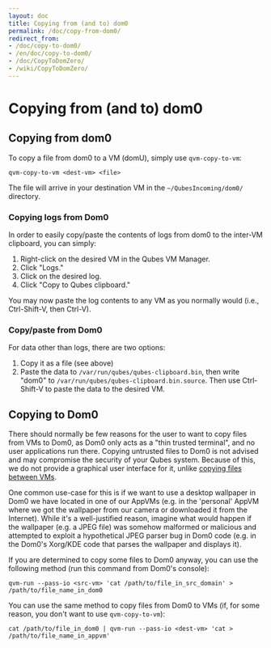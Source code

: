 ```yaml
---
layout: doc
title: Copying from (and to) dom0
permalink: /doc/copy-from-dom0/
redirect_from:
- /doc/copy-to-dom0/
- /en/doc/copy-to-dom0/
- /doc/CopyToDomZero/
- /wiki/CopyToDomZero/
---
```


Copying from (and to) dom0
==========================

Copying **from** dom0
---------------------

To copy a file from dom0 to a VM (domU), simply use `qvm-copy-to-vm`:

~~~
qvm-copy-to-vm <dest-vm> <file>
~~~

The file will arrive in your destination VM in the `~/QubesIncoming/dom0/`
directory.

### Copying logs from Dom0 ###

In order to easily copy/paste the contents of logs from dom0 to the inter-VM
clipboard, you can simply:

1.  Right-click on the desired VM in the Qubes VM Manager.
2.  Click "Logs."
3.  Click on the desired log.
4.  Click "Copy to Qubes clipboard."

You may now paste the log contents to any VM as you normally would (i.e.,
Ctrl-Shift-V, then Ctrl-V).

### Copy/paste from Dom0 ###

For data other than logs, there are two options:

1.  Copy it as a file (see above)
2.  Paste the data to `/var/run/qubes/qubes-clipboard.bin`, then write "dom0" to
`/var/run/qubes/qubes-clipboard.bin.source`. Then use Ctrl-Shift-V to paste the
data to the desired VM.


Copying **to** Dom0
-------------------

There should normally be few reasons for the user to want to copy files from VMs
to Dom0, as Dom0 only acts as a "thin trusted terminal", and no user
applications run there. Copying untrusted files to Dom0 is not advised and may
compromise the security of your Qubes system. Because of this, we do not provide
a graphical user interface for it, unlike [copying files between
VMs](/doc/copying-files/).

One common use-case for this is if we want to use a desktop wallpaper in Dom0 we
have located in one of our AppVMs (e.g. in the 'personal' AppVM where we got the
wallpaper from our camera or downloaded it from the Internet). While it's a
well-justified reason, imagine what would happen if the wallpaper (e.g. a JPEG
file) was somehow malformed or malicious and attempted to exploit a hypothetical
JPEG parser bug in Dom0 code (e.g. in the Dom0's Xorg/KDE code that parses the
wallpaper and displays it).

If you are determined to copy some files to Dom0 anyway, you can use the
following method (run this command from Dom0's console):

~~~
qvm-run --pass-io <src-vm> 'cat /path/to/file_in_src_domain' > /path/to/file_name_in_dom0
~~~

You can use the same method to copy files from Dom0 to VMs (if, for some reason,
you don't want to use `qvm-copy-to-vm`):

~~~
cat /path/to/file_in_dom0 | qvm-run --pass-io <dest-vm> 'cat > /path/to/file_name_in_appvm'
~~~

